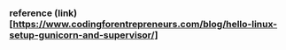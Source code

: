 ### reference (link)[https://www.codingforentrepreneurs.com/blog/hello-linux-setup-gunicorn-and-supervisor/]